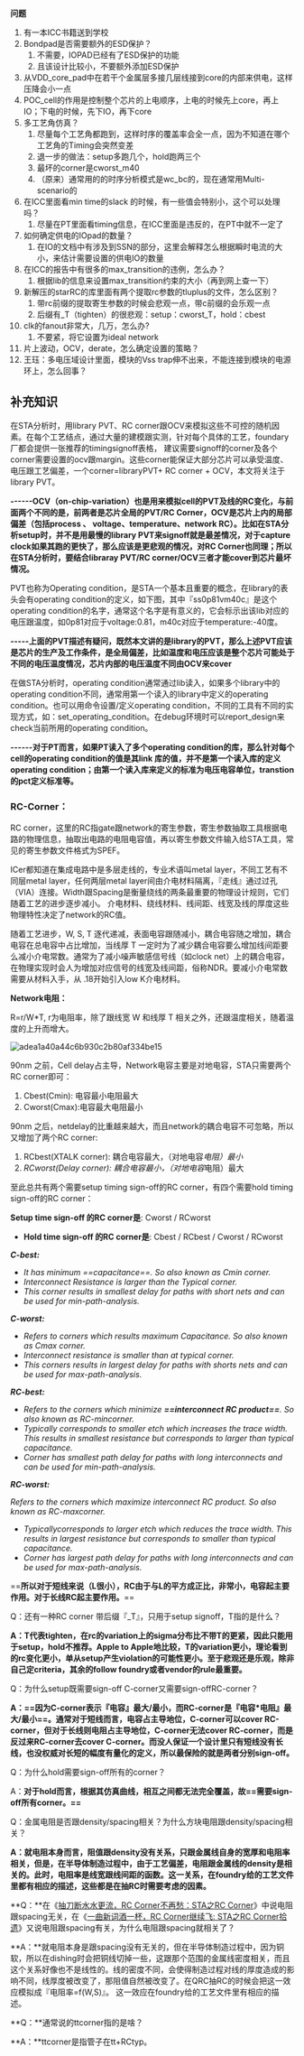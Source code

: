 **问题**

1. 有一本ICC书籍送到学校
2. Bondpad是否需要额外的ESD保护？
   1. 不需要，IOPAD已经有了ESD保护的功能
   2. 且该设计比较小，不要额外添加ESD保护
3. 从VDD_core_pad中在若干个金属层多接几层线接到core的内部来供电，这样压降会小一点
4. POC_cell的作用是控制整个芯片的上电顺序，上电的时候先上core，再上IO；下电的时候，先下IO，再下core
5. 多工艺角仿真？
   1. 尽量每个工艺角都跑到，这样时序的覆盖率会全一点，因为不知道在哪个工艺角的Timing会突然变差
   2. 退一步的做法：setup多跑几个，hold跑两三个
   3. 最坏的corner是cworst_m40
   4. （原来）通常用的的时序分析模式是wc_bc的，现在通常用Multi-scenario的
6. 在ICC里面看min time的slack 的时候，有一些值会特别小，这个可以处理吗？
   1. 尽量在PT里面看timing信息，在ICC里面是违反的，在PT中就不一定了
7. 如何确定供电的IOpad的数量？
   1. 在IO的文档中有涉及到SSN的部分，这里会解释怎么根据瞬时电流的大小，来估计需要设置的供电IO的数量
8. 在ICC的报告中有很多的max_transition的违例，怎么办？
   1. 根据lib的信息来设置max_transition约束的大小（再到网上查一下）
9. 新解压的starRC的库里面有两个提取rc参数的tluplus的文件，怎么区别？
   1. 带rc前缀的提取寄生参数的时候会悲观一点，带c前缀的会乐观一点
   2. 后缀有_T（tighten）的很悲观：setup：cworst_T，hold：cbest
10. clk的fanout非常大，几万，怎么办?
    1. 不要紧，将它设置为ideal network
11. 片上波动，OCV，derate，怎么确定设置的策略？
12. 王珏：多电压域设计里面，模块的Vss trap伸不出来，不能连接到模块的电源环上，怎么回事？







## 补充知识

在STA分析时，用library PVT、RC corner跟OCV来模拟这些不可控的随机因素。在每个工艺结点，通过大量的建模跟实测，针对每个具体的工艺，foundary厂都会提供一张推荐的timingsignoff表格， 建议需要signoff的corner及各个corner需要设置的ocv跟margin。这些corner能保证大部分芯片可以承受温度、电压跟工艺偏差，一个corner=libraryPVT+ RC corner + OCV，本文将关注于library PVT。

**------OCV（on-chip-variation）也是用来模拟cell的PVT及线的RC变化，与前面两个不同的是，前两者是芯片全局的PVT/RC Corner，OCV是芯片上内的局部偏差（包括process 、 voltage、temperature、network RC）。比如在STA分析setup时，并不是用最慢的library PVT来signoff就是最差情况，对于capture clock如果其跑的更快了，那么应该是更悲观的情况，对RC Corner也同理；所以在STA分析时，要结合libraray PVT/RC corner/OCV三者才能cover到芯片最坏情况。**

PVT也称为Operating condition，是STA一个基本且重要的概念，在library的表头会有operating condition的定义，如下图，其中『ss0p81vm40c』是这个operating condition的名字，通常这个名字是有意义的，它会标示出该lib对应的电压跟温度，如0p81对应于voltage:0.81，m40c对应于temperature:-40度。

**-----上面的PVT描述有疑问，既然本文讲的是library的PVT，那么上述PVT应该是芯片的生产及工作条件，是全局偏差，比如温度和电压应该是整个芯片可能处于不同的电压温度情况，芯片内部的电压温度不同由OCV来cover**

在做STA分析时，operating condition通常通过lib读入，如果多个library中的operating condition不同，通常用第一个读入的library中定义的operating condition。也可以用命令设置/定义operating condition，不同的工具有不同的实现方式，如：set_operating_condition。在debug环境时可以report_design来check当前所用的operating condition。

**------对于PT而言，如果PT读入了多个operating condition的库，那么针对每个cell的operating condition的值是其link 库的值，并不是第一个读入库的定义operating condition；由第一个读入库来定义的标准为电压电容单位，transtion的pct定义标准等。**

### RC-Corner：

RC corner，这里的RC指gate跟network的寄生参数，寄生参数抽取工具根据电路的物理信息，抽取出电路的电阻电容值，再以寄生参数文件输入给STA工具，常见的寄生参数文件格式为SPEF。

ICer都知道在集成电路中是多层走线的，专业术语叫metal layer，不同工艺有不同层metal layer，任何两层metal layer间由介电材料隔离，『走线』通过过孔（VIA）连接。Width跟Spacing是衡量绕线的两条最重要的物理设计规则，它们随着工艺的进步逐步减小。 介电材料、绕线材料、线间距、线宽及线的厚度这些物理特性决定了network的RC值。

随着工艺进步，W, S, T 逐代递减，表面电容跟随减小，耦合电容随之增加，耦合电容在总电容中占比增加，当线厚 T 一定时为了减少耦合电容要么增加线间距要么减小介电常数。通常为了减小噪声敏感信号线（如clock net）上的耦合电容，在物理实现时会人为增加对应信号的线宽及线间距，俗称NDR。要减小介电常数需要从材料入手，从 .18开始引入low K介电材料。

**Network电阻：**

 R=r/W*T, r为电阻率，除了跟线宽 W 和线厚 T 相关之外，还跟温度相关，随着温度的上升而增大。

![adea1a40a44c6b930c2b80af334be15](https://i.loli.net/2020/06/15/xgyIknT5GvHERzA.png)

90nm 之前，Cell delay占主导，Network电容主要是对地电容，STA只需要两个RC corner即可：

1. Cbest(Cmin): 电容最小电阻最大
2. Cworst(Cmax):电容最大电阻最小

 90nm 之后，netdelay的比重越来越大，而且network的耦合电容不可忽略，所以又增加了两个RC corner:

1. RCbest(XTALK corner): 耦合电容最大，（对地电容*电阻）最小*
2. *RCworst(Delay corner): 耦合电容最小，（对地电容*电阻）最大

至此总共有两个需要setup timing sign-off的RC corner，有四个需要hold timing sign-off的RC corner：

 **Setup time sign-off 的RC corner是**: Cworst / RCworst

- **Hold time sign-off 的RC corner是**: Cbest / RCbest / Cworst / RCworst

 ***C-best:***

- *It has minimum ==capacitance==. So also known as Cmin corner.*
- *Interconnect Resistance is larger than the Typical corner.*
- *This corner results in smallest delay for paths with short nets and can be used for min-path-analysis.*

***C-worst:***

- *Refers to corners which results maximum Capacitance. So also known as Cmax corner.*
- *Interconnect resistance is smaller than at typical corner.*
- *This corners results in largest delay for paths with shorts nets and can be used for max-path-analysis.*

***RC-best:***

- *Refers to the corners which minimize **==interconnect RC product==**. So also known as RC-mincorner.*
- *Typically corresponds to smaller etch which increases the trace width. This results in smallest resistance but corresponds to larger than typical capacitance.*
- *Corner has smallest path delay for paths with long interconnects and can be used for min-path-analysis.*

***RC-worst:***

 *Refers to the corners which maximize interconnect RC product. So also known as RC-maxcorner.*

- *Typicallycorresponds to larger etch which reduces the trace width. This results in largest resistance but corresponds to smaller than typical capacitance.*
- *Corner has largest path delay for paths with long interconnects and can be used for max-path-analysis.*

==**所以对于短线来说（L很小），RC由于与L的平方成正比，非常小，电容起主要作用。对于长线RC起主要作用。**==

Q：还有一种RC corner 带后缀『_T』，只用于setup signoff，T指的是什么？

**A：T代表tighten，在rc的variation上的sigma分布比不带T的更紧，因此只能用于setup，hold不推荐。Apple to Apple地比较，T的variation更小，理论看到的rc变化更小，单从setup产生violation的可能性更小。至于悲观还是乐观，除非自己定criteria，其余的follow foundry或者vendor的rule最重要。**

Q：为什么setup既需要sign-off C-corner又需要sign-offRC-corner？

**A：==因为C-corner表示『电容』最大/最小，而RC-corner是『电容\*电阻』最大/最小==。通常对于短线而言，电容占主导地位，C-corner可以cover RC-corner，但对于长线则电阻占主导地位，C-corner无法cover RC-corner，而是反过来RC-corner去cover C-corner。而没人保证一个设计里只有短线没有长线，也没权威对长短的幅度有量化的定义，所以最保险的就是两者分别sign-off。**

Q：为什么hold需要sign-off所有的corner？

A：**对于hold而言，根据其仿真曲线，相互之间都无法完全覆盖，故==需要sign-off所有corner。==** 

Q：金属电阻是否跟density/spacing相关？为什么方块电阻跟density/spacing相关？

**A：就电阻本身而言，阻值跟density没有关系，只跟金属线自身的宽厚和电阻率相关，但是，在半导体制造过程中，由于工艺偏差，电阻跟金属线的density是相关的。此时，电阻率是线宽跟线间距的函数。这一关系，在foundry给的工艺文件里都有相应的描述，这些都是在抽RC时需要考虑的因素。**

**Q：**在《[抽刀断水水更流，RC Corner不再愁：STA之RC Corner](http://mp.weixin.qq.com/s?__biz=MzUzODczODg2NQ==&mid=2247484115&idx=1&sn=de99f27aadf58ea316c284dad9000b7c&chksm=fad26b0dcda5e21b8c9750f738b55053f695843a66c3c202ff0ba586c738f45aa270254c3722&scene=21#wechat_redirect)》中说电阻跟spacing无关，在《[一曲新词酒一杯，RC Corner继续飞: STA之RC Corner拾遗](http://mp.weixin.qq.com/s?__biz=MzUzODczODg2NQ==&mid=2247484135&idx=2&sn=bddc632850bd10c32b5688fd7af46218&chksm=fad26b39cda5e22f1c3970f8c8c2e1287c9492c526c4caf02b61f61faffdf829381c392d6ea1&scene=21#wechat_redirect)》又说电阻跟spacing有关，为什么电阻跟spacing就相关了？

**A：**就电阻本身是跟spacing没有无关的，但在半导体制造过程中，因为铜软，所以在dishing时会把铜线切掉一些，这跟那个范围的金属线密度相关，而且这个关系好像也不是线性的。线的密度不同，会使得制造过程对线的厚度造成的影响不同，线厚度被改变了，那阻值自然被改变了。在QRC抽RC的时候会把这一效应模拟成『电阻率=f(W,S)』。 这一效应在foundry给的工艺文件里有相应的描述。

**Q：**通常说的ttcorner指的是啥？

**A：**ttcorner是指管子在tt+RCtyp。